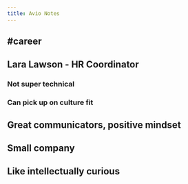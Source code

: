 ```yaml
---
title: Avio Notes
---
```


## #career

## Lara Lawson - HR Coordinator
### Not super technical
### Can pick up on culture fit
## Great communicators, positive mindset
## Small company
## Like intellectually curious
